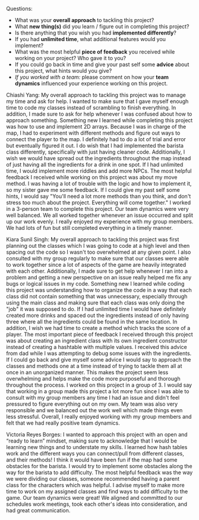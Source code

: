  Questions:
 - What was your **overall approach** to tackling this project?
 - What **new thing(s)** did you learn / figure out in completing this project?
 - Is there anything that you wish you had **implemented differently**?
 - If you had **unlimited time**, what additional features would you implement?
 - What was the most helpful **piece of feedback** you received while working on your project? Who gave it to you?
 - If you could go back in time and give your past self some **advice** about this project, what hints would you give?
 - _If you worked with a team:_ please comment on how your **team dynamics** influenced your experience working on this project.


 Chiashi Yang: 
 My overall approach to tackling this project was to manage my time and ask for help. I wanted to make sure that I gave myself enough time to code my classes instead of scrambling to finish everything. In addition, I made sure to ask for help whenever I was confused about how to approach something. Something new I learned while completing this project was how to use and implement 2D arrays. Because I was in charge of the map, I had to experiment with different methods and figure out ways to connect the player to the map. I definitely had to do a lot of trial and error but eventually figured it out. I do wish that I had implemented the barista class differently, specifically with just having cleaner code. Additionally, I wish we would have spread out the ingredients throughout the map instead of just having all the ingredients for a drink in one spot. If I had unlimited time, I would implement more riddles and add more NPCs. The most helpful feedback I received while working on this project was about my move method. I was having a lot of trouble with the logic and how to implement it, so my sister gave me some feedback. If I could give my past self some hints, I would say "You'll need a lot more methods than you think, and don't stress too much about the project. Everything will come together." I worked in a 3-person team to complete this project. Our team dynamics were very well balanced. We all worked together whenever an issue occurred and split up our work evenly. I really enjoyed my experience with my group members. We had lots of fun but still completed everything in a timely manner. 
 
 Kiara Sunil Singh:
 My overall approach to tackling this project was first planning out the classes which I was going to code at a high level and then spacing out the code so I wasn't too overwhelmed at any given point. I also consulted with my group regularly to make sure that our classes were able to work together since a lot of aspects of the game are heavily integrated with each other. Additionally, I made sure to get help whenever I ran into a problem and getting a new perspective on an issue really helped me fix any bugs or logical issues in my code. Something new I learned while coding this project was understanding how to organize the code in a way that each class did not contain something that was unnecessary, especially through using the main class and making sure that each class was only doing the "job" it was supposed to do. If I had unlimited time I would have definitely created more drinks and spaced out the ingredients instead of only having three where all the ingredients could be found in the same location. In addition, I wish we had time to create a method which tracks the score of a player. The most important piece of feedback I received through this project was about creating an ingredient class with its own ingredient constructor instead of creating a hashtable with multiple values. I received this advice from dad while I was attempting to debug some issues with the ingredients. If I could go back and give myself some advice I would say to approach the classes and methods one at a time instead of trying to tackle them all at once in an unorganized manner. This makes the project seem less overwhelming and helps make the code more purposeful and thorough throughout the process. I worked on this project in a group of 3. I would say that working in a group made this project a lot more fun since I was able to consult with my group members any time I had an issue and didn't feel pressured to figure everything out on my own. My team was also very responsible and we balanced out the work well which made things even less stressful. Overall, I really enjoyed working with my group members and felt that we had really positive team dynamics.

Victoria Reyes Borges:
I wanted to approach this project with an open and “ready to learn” mindset, making sure to acknowledge that I would be learning new things and to understate my skills. I learned how hash tables work and the different ways you can connect/pull from different classes, and their methods! I think it would have been fun if the map had some obstacles for the barista. I would try to implement some obstacles along the way for the barista to add difficulty. The most helpful feedback was the way we were dividing our classes, someone recommended having a parent class for the characters which was helpful. I advise myself to make more time to work on my assigned classes and find ways to add difficulty to the game. Our team dynamics were great! We aligned and committed to our schedules work meetings, took each other's ideas into consideration, and had great communication.
